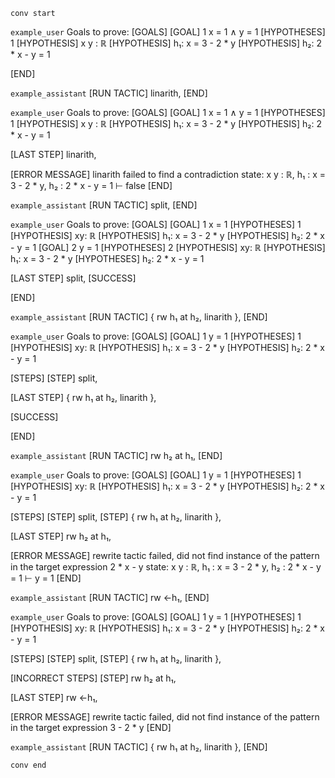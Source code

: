 `conv start`

`example_user`
Goals to prove:
[GOALS]
[GOAL] 1
x = 1 ∧ y = 1
[HYPOTHESES] 1
[HYPOTHESIS] x y : ℝ
[HYPOTHESIS] h₁: x = 3 - 2 * y
[HYPOTHESIS] h₂: 2 * x - y = 1

[END]


`example_assistant`
[RUN TACTIC]
linarith,
[END]


`example_user`
Goals to prove:
[GOALS]
[GOAL] 1
x = 1 ∧ y = 1
[HYPOTHESES] 1
[HYPOTHESIS] x y : ℝ
[HYPOTHESIS] h₁: x = 3 - 2 * y
[HYPOTHESIS] h₂: 2 * x - y = 1

[LAST STEP]
linarith,

[ERROR MESSAGE]
linarith failed to find a contradiction
state:
x y : ℝ,
h₁ : x = 3 - 2 * y,
h₂ : 2 * x - y = 1
⊢ false
[END]



`example_assistant`
[RUN TACTIC]
split,
[END]


`example_user`
Goals to prove:
[GOALS]
[GOAL] 1
x = 1
[HYPOTHESES] 1
[HYPOTHESIS] xy: ℝ
[HYPOTHESIS] h₁: x = 3 - 2 * y
[HYPOTHESIS] h₂: 2 * x - y = 1
[GOAL] 2
y = 1
[HYPOTHESES] 2
[HYPOTHESIS] xy: ℝ
[HYPOTHESIS] h₁: x = 3 - 2 * y
[HYPOTHESES] h₂: 2 * x - y = 1

[LAST STEP]
split,
[SUCCESS]

[END]


`example_assistant`
[RUN TACTIC]
{
  rw h₁ at h₂,
  linarith
},
[END]


`example_user`
Goals to prove:
[GOALS]
[GOAL] 1
y = 1
[HYPOTHESES] 1
[HYPOTHESIS] xy: ℝ
[HYPOTHESIS] h₁: x = 3 - 2 * y
[HYPOTHESIS] h₂: 2 * x - y = 1

[STEPS]
[STEP] split,

[LAST STEP]
{
  rw h₁ at h₂,
  linarith
},

[SUCCESS]

[END]

`example_assistant`
[RUN TACTIC]
rw h₂ at h₁,
[END]

`example_user`
Goals to prove:
[GOALS]
[GOAL] 1
y = 1
[HYPOTHESES] 1
[HYPOTHESIS] xy: ℝ
[HYPOTHESIS] h₁: x = 3 - 2 * y
[HYPOTHESIS] h₂: 2 * x - y = 1

[STEPS]
[STEP] split,
[STEP] {
  rw h₁ at h₂,
  linarith
},

[LAST STEP]
rw h₂ at h₁,

[ERROR MESSAGE]
rewrite tactic failed, did not find instance of the pattern in the target expression
  2 * x - y
state:
x y : ℝ,
h₁ : x = 3 - 2 * y,
h₂ : 2 * x - y = 1
⊢ y = 1
[END]

`example_assistant`
[RUN TACTIC]
rw ←h₁,
[END]

`example_user`
Goals to prove:
[GOALS]
[GOAL] 1
y = 1
[HYPOTHESES] 1
[HYPOTHESIS] xy: ℝ
[HYPOTHESIS] h₁: x = 3 - 2 * y
[HYPOTHESIS] h₂: 2 * x - y = 1

[STEPS]
[STEP] split,
[STEP] {
  rw h₁ at h₂,
  linarith
},

[INCORRECT STEPS]
[STEP] rw h₂ at h₁,

[LAST STEP]
rw ←h₁,

[ERROR MESSAGE]
rewrite tactic failed, did not find instance of the pattern in the target expression
  3 - 2 * y
[END]

`example_assistant`
[RUN TACTIC]
{
  rw h₁ at h₂,
  linarith
},
[END]

`conv end`